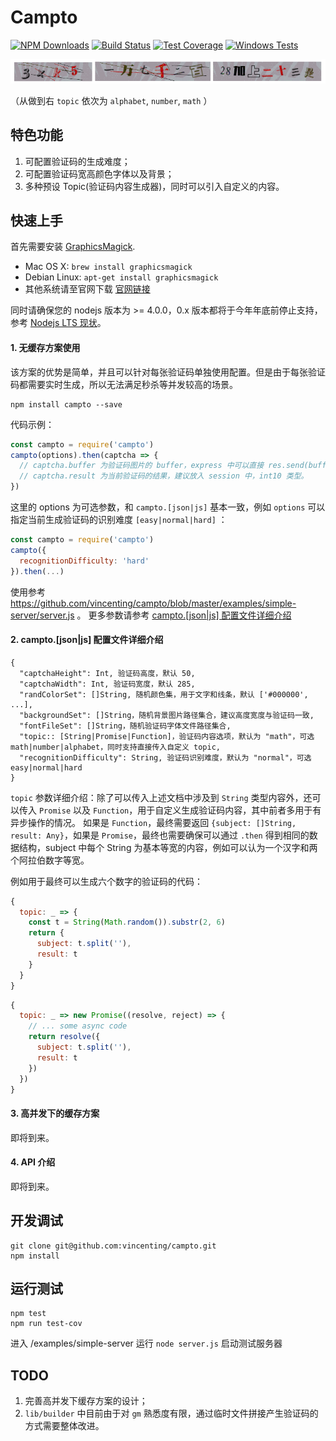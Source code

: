 # Campto

[![NPM Downloads][downloads-image]][downloads-url]
[![Build Status][travis-image]][travis-url]
[![Test Coverage][coveralls-image]][coveralls-url]
[![Windows Tests][appveyor-image]][appveyor-url]

![Campto](https://raw.githubusercontent.com/vincenting/campto/master/assets/captchas/default.png)

（从做到右 `topic` 依次为 `alphabet`, `number`, `math` ）

## 特色功能

1. 可配置验证码的生成难度；
2. 可配置验证码宽高颜色字体以及背景；
3. 多种预设 Topic(验证码内容生成器)，同时可以引入自定义的内容。

## 快速上手

首先需要安装 [GraphicsMagick](http://www.graphicsmagick.org/). 

* Mac OS X: `brew install graphicsmagick`
* Debian Linux: `apt-get install graphicsmagick`
* 其他系统请至官网下载 [官网链接](http://www.graphicsmagick.org)

同时请确保您的 nodejs 版本为 >= 4.0.0，0.x 版本都将于今年年底前停止支持，参考 [Nodejs LTS 现状](https://github.com/nodejs/LTS#lts_schedule)。

#### 1. 无缓存方案使用

该方案的优势是简单，并且可以针对每张验证码单独使用配置。但是由于每张验证码都需要实时生成，所以无法满足秒杀等并发较高的场景。

    npm install campto --save

代码示例：

```javascript
const campto = require('campto')
campto(options).then(captcha => {
  // captcha.buffer 为验证码图片的 buffer，express 中可以直接 res.send(buffer) 返回图片（png）
  // captcha.result 为当前验证码的结果，建议放入 session 中，int10 类型。
})
```

这里的 options 为可选参数，和 `campto.[json|js]` 基本一致，例如 `options` 可以指定当前生成验证码的识别难度 `[easy|normal|hard]` ：

```javascript
const campto = require('campto')
campto({
  recognitionDifficulty: 'hard'
}).then(...)
```

使用参考 https://github.com/vincenting/campto/blob/master/examples/simple-server/server.js 。
更多参数请参考 [campto.[json|js] 配置文件详细介绍](#3-camptojsonjs-配置文件详细介绍)

#### 2. campto.[json|js] 配置文件详细介绍

```
{
  "captchaHeight": Int, 验证码高度，默认 50,
  "captchaWidth": Int, 验证码宽度，默认 285,
  "randColorSet": []String, 随机颜色集，用于文字和线条，默认 ['#000000', ...],
  "backgroundSet": []String，随机背景图片路径集合，建议高度宽度与验证码一致,
  "fontFileSet": []String，随机验证码字体文件路径集合,
  "topic:: [String|Promise|Function]，验证码内容选项，默认为 "math"，可选 math|number|alphabet，同时支持直接传入自定义 topic,
  "recognitionDifficulty": String, 验证码识别难度，默认为 "normal"，可选 easy|normal|hard
}
```

`topic` 参数详细介绍：除了可以传入上述文档中涉及到 `String` 类型内容外，还可以传入 `Promise` 以及 `Function`，用于自定义生成验证码内容，其中前者多用于有异步操作的情况。
如果是 `Function`，最终需要返回 `{subject: []String, result: Any}`，如果是 `Promise`，最终也需要确保可以通过 `.then` 得到相同的数据结构，subject 中每个 String 为基本等宽的内容，例如可以认为一个汉字和两个阿拉伯数字等宽。

例如用于最终可以生成六个数字的验证码的代码：

```javascript
{
  topic: _ => {
    const t = String(Math.random()).substr(2, 6)
    return {
      subject: t.split(''),
      result: t
    }
  }
}
```

```javascript
{
  topic: _ => new Promise((resolve, reject) => {
    // ... some async code
    return resolve({
      subject: t.split(''),
      result: t
    })
  })
}
```

#### 3. 高并发下的缓存方案

即将到来。

#### 4. API 介绍

即将到来。

## 开发调试

```shell
git clone git@github.com:vincenting/campto.git
npm install
```

## 运行测试

```shell
npm test
npm run test-cov
```

进入 /examples/simple-server 运行 `node server.js` 启动测试服务器

## TODO

1. 完善高并发下缓存方案的设计；
2. `lib/builder` 中目前由于对 `gm` 熟悉度有限，通过临时文件拼接产生验证码的方式需要整体改进。

[travis-image]: https://img.shields.io/travis/vincenting/campto/master.svg
[travis-url]: https://travis-ci.org/vincenting/campto
[coveralls-image]: https://img.shields.io/coveralls/vincenting/campto/master.svg
[coveralls-url]: https://coveralls.io/r/vincenting/campto?branch=master
[downloads-image]: https://img.shields.io/npm/dm/campto.svg
[downloads-url]: https://npmjs.org/package/campto
[appveyor-image]: https://img.shields.io/appveyor/ci/vincenting/campto/master.svg?label=Windows%20Tests
[appveyor-url]: https://ci.appveyor.com/project/vincenting/campto
